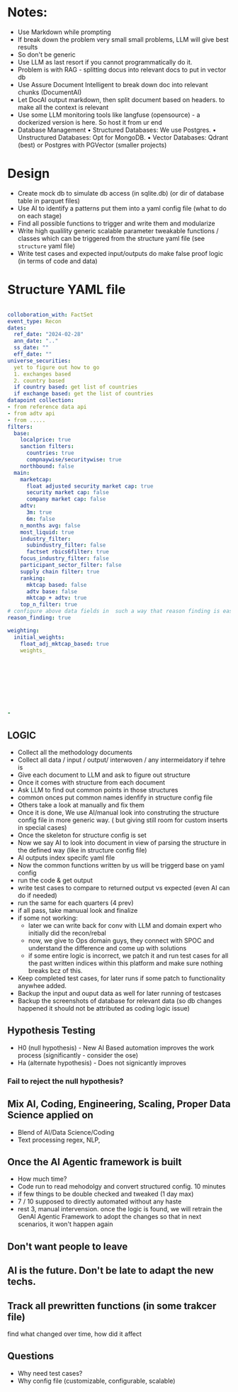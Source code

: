 # Notes:
- Use Markdown while prompting
- If break down the problem very small small problems, LLM will give best results
- So don't be generic
- Use LLM as last resort if you cannot programmatically do it.
- Problem is with RAG - splitting docus into relevant docs to put in vector db
- Use Assure Document Intelligent to break down doc into relevant chunks (DocumentAI)
- Let DocAI output markdown, then split document based on headers. to make all the context is relevant
- Use some LLM monitoring tools like langfuse (opensource) - a dockerized version is here. So host it from ur end
- Database Management
• Structured Databases: We use Postgres.
• Unstructured Databases: Opt for MongoDB.
• Vector Databases: Qdrant (best) or Postgres with PGVector (smaller projects)



# Design
- Create mock db to simulate db access (in sqlite.db) (or dir of database table in parquet files)
- Use AI to identify a patterns put them into a yaml config file (what to do on each stage)
- Find all possible functions to trigger and write them and modularize
- Write high qualility generic scalable parameter tweakable functions / classes which can be triggered from the structure yaml file (see `structure` yaml file)
- Write test cases and expected input/outputs do make false proof logic (in terms of code and data)


# Structure YAML file
```yaml

colloboration_with: FactSet
event_type: Recon
dates: 
  ref_date: "2024-02-28"
  ann_date: ".."
  ss_date: ""
  eff_date: ""
universe_securities:
  yet to figure out how to go
  1. exchanges based
  2. country based
  if country based: get list of countries
  if exchange based: get the list of countries
datapoint collection: 
- from reference data api
- from adtv api
- from .....
filters:
  base:
    localprice: true
    sanction filters:
      countries: true
      compnaywise/securitywise: true
    northbound: false
  main:
    marketcap:
      float adjusted security market cap: true
      security market cap: false
      company market cap: false
    adtv:
      3m: true
      6m: false
    n_months avg: false
    most_liquid: true
    industry_filter:
      subindustry_filter: false
      factset rbics6filter: true
    focus_industry_filter: false
    participant_sector_filter: false
    supply chain filter: true
    ranking:
      mktcap based: false
      adtv base: false
      mktcap + adtv: true
    top_n_filter: true
# configure above data fields in  such a way that reason finding is easy
reason_finding: true

weighting:
  initial_weights:
    float_adj_mktcap_based: true
    weights_








  
- 

```

## LOGIC
- Collect all the methodology documents
- Collect all data / input / output/ interwoven / any intermeidatory if tehre is
- Give each document to LLM and ask to figure out structure
- Once it comes with structure from each document
- Ask LLM to find out common points in those structures
- common onces put common names idenfify in structure config file
- Others take a look at manually and fix them
- Once it is done, We use AI/manual look into construting the structure config file in  more generic way. ( but giving still room for custom inserts in special cases)
- Once the skeleton for structure config is set
- Now we say AI to look into document in view of parsing the structure in the defined way (like in structure config file)
- AI outputs index specifc yaml file
- Now the common functions written by us will be triggerd base on yaml config
- run the code & get output
- write test cases to compare to returned output vs expected (even AI can do if needed)
- run the same for each quarters (4 prev)
- if all pass, take manuual look and finalize
- if some not working: 
  - later we can write back for conv with LLM and domain expert who initially did the recon/rebal
  - now, we give to Ops domain guys, they connect with SPOC and understand the difference and come up with solutions
  - if some entire logic is incorrect, we patch it and run test cases for all the past written indices within this platform and make sure nothing breaks bcz of this.
- Keep completed test cases, for later runs if some patch to functionality anywhee added. 
- Backup the input and ouput data as well for later running of testcases
- Backup the screenshots of database for relevant data (so db changes happened it should not be attributed as coding logic issue)

## Hypothesis Testing
- H0 (null hypothesis) - New AI Based automation improves the work process (significantly - consider the ose)
- Ha (alternate hypothesis) - Does not signicantly improves

### Fail to reject the null hypothesis?

## Mix AI, Coding, Engineering, Scaling, Proper Data Science applied on
- Blend of AI/Data Science/Coding
- Text processing regex, NLP, 

## Once the AI Agentic framework is built
- How much time?
- Code run to read mehodolgy and convert structured config. 10 minutes
- if few things to be double checked and tweaked (1 day max)
- 7 / 10 supposed to directly automated without any haste
- rest 3, manual intervension. once the logic is found, we will retrain the GenAI Agentic Framework to adopt the changes so that in next scenarios, it won't happen again


## Don't want people to leave
## AI is the future. Don't be late to adapt the new techs.


## Track all prewritten functions (in some trakcer file) 
find what changed over time, how did it affect

## Questions
- Why need test cases?
- Why config file (customizable, configurable, scalable)
